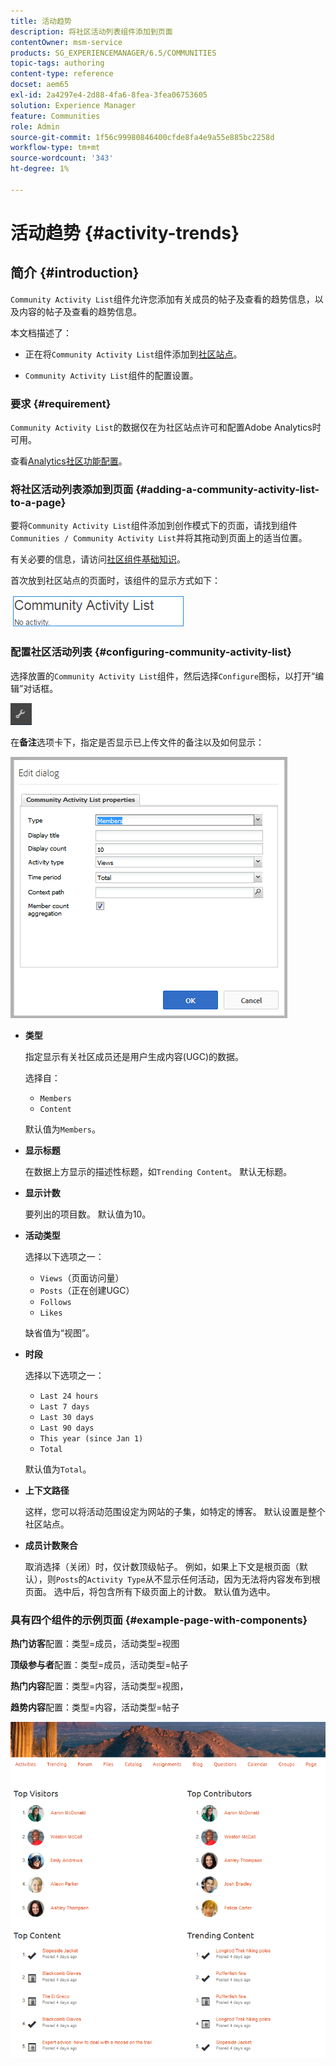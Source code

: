 ```yaml
---
title: 活动趋势
description: 将社区活动列表组件添加到页面
contentOwner: msm-service
products: SG_EXPERIENCEMANAGER/6.5/COMMUNITIES
topic-tags: authoring
content-type: reference
docset: aem65
exl-id: 2a4297e4-2d88-4fa6-8fea-3fea06753605
solution: Experience Manager
feature: Communities
role: Admin
source-git-commit: 1f56c99980846400cfde8fa4e9a55e885bc2258d
workflow-type: tm+mt
source-wordcount: '343'
ht-degree: 1%

---
```


# 活动趋势 {#activity-trends}

## 简介 {#introduction}

`Community Activity List`组件允许您添加有关成员的帖子及查看的趋势信息，以及内容的帖子及查看的趋势信息。

本文档描述了：

* 正在将`Community Activity List`组件添加到[社区站点](/help/communities/overview.md#community-sites)。

* `Community Activity List`组件的配置设置。

### 要求 {#requirement}

`Community Activity List`的数据仅在为社区站点许可和配置Adobe Analytics时可用。

查看[Analytics社区功能配置](/help/communities/analytics.md)。

### 将社区活动列表添加到页面 {#adding-a-community-activity-list-to-a-page}

要将`Community Activity List`组件添加到创作模式下的页面，请找到组件`Communities / Community Activity List`并将其拖动到页面上的适当位置。

有关必要的信息，请访问[社区组件基础知识](/help/communities/basics.md)。

首次放到社区站点的页面时，该组件的显示方式如下：

![社区活动](assets/community-activity.png)

### 配置社区活动列表  {#configuring-community-activity-list}

选择放置的`Community Activity List`组件，然后选择`Configure`图标，以打开“编辑”对话框。

![配置](assets/configure-new.png)

在&#x200B;**备注**&#x200B;选项卡下，指定是否显示已上传文件的备注以及如何显示：

![属性](assets/activity-list-properties.png)

* **类型**

  指定显示有关社区成员还是用户生成内容(UGC)的数据。

  选择自：

   * `Members`
   * `Content`

  默认值为`Members`。

* **显示标题**

  在数据上方显示的描述性标题，如`Trending Content`。
默认无标题。

* **显示计数**

  要列出的项目数。
默认值为10。

* **活动类型**

  选择以下选项之一：

   * `Views`（页面访问量）
   * `Posts`（正在创建UGC）
   * `Follows`
   * `Likes`

  缺省值为“视图”。

* **时段**

  选择以下选项之一：

   * `Last 24 hours`
   * `Last 7 days`
   * `Last 30 days`
   * `Last 90 days`
   * `This year (since Jan 1)`
   * `Total`

  默认值为`Total`。

* **上下文路径**

  这样，您可以将活动范围设定为网站的子集，如特定的博客。
默认设置是整个社区站点。

* **成员计数聚合**

  取消选择（关闭）时，仅计数顶级帖子。 例如，如果上下文是根页面（默认），则`Posts`的`Activity Type`从不显示任何活动，因为无法将内容发布到根页面。 选中后，将包含所有下级页面上的计数。
默认值为选中。

### 具有四个组件的示例页面 {#example-page-with-components}

**热门访客**&#x200B;配置：类型=成员，活动类型=视图

**顶级参与者**&#x200B;配置：类型=成员，活动类型=帖子

**热门内容**&#x200B;配置：类型=内容，活动类型=视图，

**趋势内容**&#x200B;配置：类型=内容，活动类型=帖子

![个组件](assets/activity-list-components.png)
